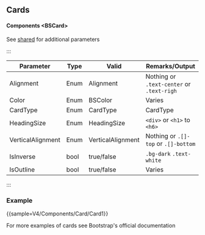﻿## Cards

#### Components \<BSCard\>
See [shared](layout/shared) for additional parameters

:::

| Parameter         | Type | Valid             | Remarks/Output                            | 
|-------------------|------|-------------------|-------------------------------------------|
| Alignment         | Enum | Alignment         | Nothing or `.text-center` or `.text-righ` | {.table-striped}
| Color             | Enum | BSColor           | Varies                                    |
| CardType          | Enum | CardType          | CardType                                  |
| HeadingSize       | Enum | HeadingSize       | `<div>` or `<h1>` to `<h6>`               |
| VerticalAlignment | Enum | VerticalAlignment | Nothing or `.[]-top` or `.[]-bottom`      |
| IsInverse         | bool | true/false        | `.bg-dark` `.text-white`                  |
| IsOutline         | bool | true/false        | Varies                                    |

:::

### Example

{{sample=V4/Components/Card/Card1}}

For more examples of cards see Bootstrap's official documentation